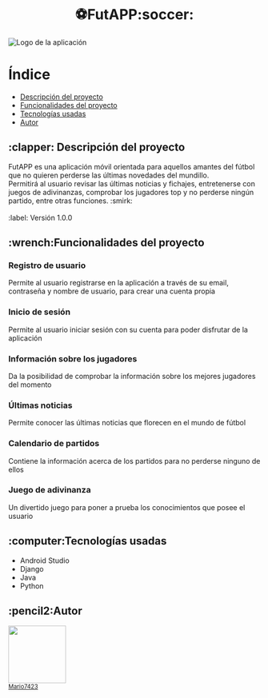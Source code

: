 <h1 align="center"> ⚽FutAPP:soccer: </h1>

![Logo de la aplicación](https://github.com/Mario7423/PFC_Afundacion/assets/113417706/a0e1c160-a554-421b-b5aa-e8a185bd61f6)

<body>
  <h1>Índice</h1>
  <ul>
    <li><a href="#descripcion">Descripción del proyecto</a></li>
    <li><a href="#funciones">Funcionalidades del proyecto</a></li>
    <li><a href="#tecnologías">Tecnologías usadas</a></li>
    <li><a href="#autor">Autor</a></li>
  </ul>

  <h2 id="descripcion">:clapper: Descripción del proyecto</h2>
  <p> FutAPP es una aplicación móvil orientada para aquellos amantes del fútbol que no quieren perderse las últimas novedades del mundillo.<br> Permitirá al usuario revisar las últimas noticias y fichajes, entretenerse con juegos de adivinanzas, comprobar los jugadores top y no perderse ningún partido, entre otras funciones. :smirk: <br><br>:label: Versión 1.0.0 </p>
  
   <h2 id="funciones">:wrench:Funcionalidades del proyecto</h2>
  <h3>Registro de usuario</h3>
  <p>Permite al usuario registrarse en la aplicación a través de su email, contraseña y nombre de usuario, para crear una cuenta propia</p>
  <h3>Inicio de sesión</h3>
  <p>Permite al usuario iniciar sesión con su cuenta para poder disfrutar de la aplicación</p>
  <h3>Información sobre los jugadores</h3>
  <p>Da la posibilidad de comprobar la información sobre los mejores jugadores del momento</p>
  <h3>Últimas noticias</h3>
  <p>Permite conocer las últimas noticias que florecen en el mundo de fútbol</p>
  <h3>Calendario de partidos</h3>
  <p>Contiene la información acerca de los partidos para no perderse ninguno de ellos</p>
  <h3>Juego de adivinanza</h3>
  <p>Un divertido juego para poner a prueba los conocimientos que posee el usuario</p>
  
  <h2 id="tecnologías">:computer:Tecnologías usadas</h2>
  <ul>
    <li>Android Studio</li>
    <li>Django</li>
    <li>Java</li>
    <li>Python</li>
  </ul>
    

  <h2 id="autor">:pencil2:Autor</h2>
  <p><img src="https://avatars.githubusercontent.com/u/113417706?v=4" width=115><br><sub><a href="https://github.com/Mario7423">Mario7423</a></sub></p>
  
    

  
</body>

